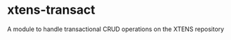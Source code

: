 xtens-transact
==============

A module to handle transactional CRUD operations on the XTENS repository

